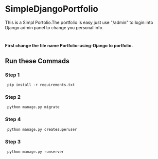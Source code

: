 # SimpleDjangoPortfolio

This is a Simpl Portolio.The portfolio is easy  just use "/admin"  to login into Django admin panel to change you personal info.

<h3> 
<div> <img src="https://drive.google.com/uc?export=view&id=1xm9r-N5L19m0ou6dvrddttzyDyZF5MJ3" alt="">   </div>

<h4>First change the file name Portfolio-using-Django to portfolio.

## Run these Commads
### Step 1
     pip install -r requirements.txt
### Step 2
     python manage.py migrate
     
### Step 4
     python manage.py createsuperuser
        
### Step 3
     python manage.py runserver

  













